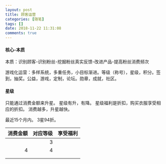 ```yaml
---
layout: post
title: 顾客运营
categories: [随笔]
tags: []
date: 2018-11-22 11:31:08
comments: true
---
```


#### 核心-本质

本质：识别顾客-识别粉丝-挖掘粉丝真实反馈-改进产品-提高粉丝消费频次

游戏化运营：多样系统，多重任务，小目标渐进。等级（称号），星级，积分。签到，抽奖。公益，游戏，定制，论坛。勋章，成就，社区。

#### 星级

只能通过消费金额来升星。
星级有升，有降。
星级福利是折扣，购买衣服享受相应的折扣。
消费越多，升星越快。

最近15个月内。
3星94折。

| 消费金额 | 对应等级 | 享受福利 |
| --: | --: | --: |
|  | 3 |  |
| 4 | 4 |  |
|  |  |  |
|  |  |  |





